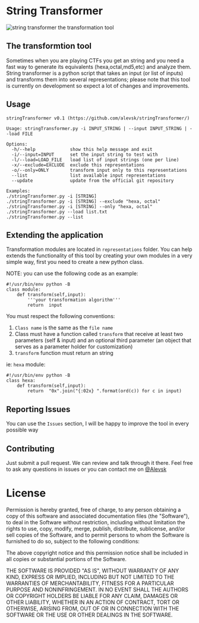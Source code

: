 # String Transformer

![string transformer the transformation tool](https://s32.postimg.org/se5y3sl39/cyberbots_revised_autobots_faction_symbol_by_t.png)

## The transformtion tool

Sometimes when you are playing CTFs you get an string and you need a fast way to generate its equivalents (hexa,octal,md5,etc) and analyze them. String transformer is a python script that takes an input (or list of inputs) and transforms them into several representations; please note that this tool is currently on development so expect a lot of changes and improvements.

## Usage

```
stringTransformer v0.1 (https://github.com/alevsk/stringTransformer/)

Usage: stringTransformer.py -i INPUT_STRING | --input INPUT_STRING | --load FILE

Options:
  -h/--help             show this help message and exit
  -i/--input=INPUT      set the input string to test with
  -l/--load=LOAD_FILE   load list of input strings (one per line)
  -x/--exclude=EXCLUDE  exclude this representations
  -o/--only=ONLY        transform input only to this representations
  --list                list available input representations
  --update              update from the official git repository

Examples:
./stringTransformer.py -i [STRING]
./stringTransformer.py -i [STRING] --exclude "hexa, octal"
./stringTransformer.py -i [STRING] --only "hexa, octal"
./stringTransformer.py --load list.txt
./stringTransformer.py --list
```
## Extending the application

Transformation modules are located in `representations` folder.
You can help extends the functionality of this tool by creating your own modules in a very simple way, first you need to create a new python class. 

NOTE: you can use the following code as an example:

```
#!/usr/bin/env python -B
class module:
    def transform(self,input):
        '''your transformation algorithm'''
        return  input
```
You must respect the following conventions:
1. `Class name` is the same as the `file name`
2. Class must have a function called `transform` that receive at least two parameters (self & input) and an optional third parameter (an object that serves as a parameter holder for customization)
3. `transform` function must return an string

ie: `hexa` module:

```
#!/usr/bin/env python -B
class hexa:
    def transform(self,input):
        return  "0x".join("{:02x} ".format(ord(c)) for c in input)
```
## Reporting Issues

You can use the `Issues` section, I will be happy to improve the tool in every possible way

## Contributing

Just submit a pull request. We can review and talk through it there. Feel free to ask any questions in issues or you can contact me on [@Alevsk](https://twitter.com/Alevsk)

# License

Permission is hereby granted, free of charge, to any person obtaining a copy
of this software and associated documentation files (the "Software"),
to deal in the Software without restriction, including without limitation the
rights to use, copy, modify, merge, publish, distribute, sublicense, and/or
sell copies of the Software, and to permit persons to whom the Software is
furnished to do so, subject to the following conditions:

The above copyright notice and this permission notice shall be included in all
copies or substantial portions of the Software.

THE SOFTWARE IS PROVIDED "AS IS", WITHOUT WARRANTY OF ANY KIND, EXPRESS OR
IMPLIED, INCLUDING BUT NOT LIMITED TO THE WARRANTIES OF MERCHANTABILITY,
FITNESS FOR A PARTICULAR PURPOSE AND NONINFRINGEMENT. IN NO EVENT SHALL THE
AUTHORS OR COPYRIGHT HOLDERS BE LIABLE FOR ANY CLAIM, DAMAGES OR OTHER
LIABILITY, WHETHER IN AN ACTION OF CONTRACT, TORT OR OTHERWISE, ARISING FROM,
OUT OF OR IN CONNECTION WITH THE SOFTWARE OR THE USE OR OTHER DEALINGS IN THE
SOFTWARE.